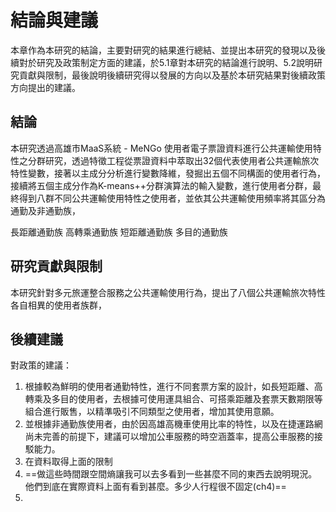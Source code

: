 # 結論與建議

本章作為本研究的結論，主要對研究的結果進行總結、並提出本研究的發現以及後續對於研究及政策制定方面的建議，於5.1章對本研究的結論進行說明、5.2說明研究貢獻與限制，最後說明後續研究得以發展的方向以及基於本研究結果對後續政策方向提出的建議。

## 結論

本研究透過高雄市MaaS系統 - MeNGo 使用者電子票證資料進行公共運輸使用特性之分群研究，透過特徵工程從票證資料中萃取出32個代表使用者公共運輸旅次特性變數，接著以主成分分析進行變數降維，發掘出五個不同構面的使用者行為，接續將五個主成分作為K-means++分群演算法的輸入變數，進行使用者分群，最終得到八群不同公共運輸使用特性之使用者，並依其公共運輸使用頻率將其區分為通勤及非通勤族，

長距離通勤族
高轉乘通勤族
短距離通勤族
多目的通勤族



## 研究貢獻與限制

本研究針對多元旅運整合服務之公共運輸使用行為，提出了八個公共運輸旅次特性各自相異的使用者族群，
## 後續建議

對政策的建議：
1. 根據較為鮮明的使用者通勤特性，進行不同套票方案的設計，如長短距離、高轉乘及多目的使用者，去根據可使用運具組合、可搭乘距離及套票天數期限等組合進行販售，以精準吸引不同類型之使用者，增加其使用意願。
2. 並根據非通勤族使用者，由於因高雄高機車使用比率的特性，以及在捷運路網尚未完善的前提下，建議可以增加公車服務的時空涵蓋率，提高公車服務的接駁能力。
3. 在資料取得上面的限制
4. ==做這些時間跟空間熵讓我可以去多看到一些甚麼不同的東西去說明現況。他們到底在實際資料上面有看到甚麼。多少人行程很不固定(ch4)==
5. 